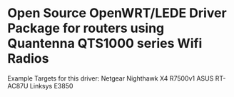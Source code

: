 Open Source OpenWRT/LEDE Driver Package for routers using Quantenna QTS1000 series Wifi Radios
==============================================================================================

Example Targets for this driver:
Netgear Nighthawk X4 R7500v1
ASUS RT-AC87U
Linksys E3850